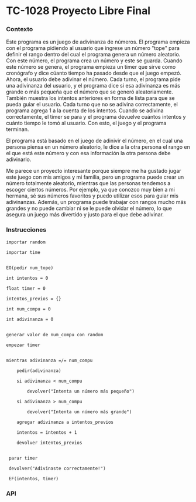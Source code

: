 # TC-1028 Proyecto Libre Final
### Contexto
Este programa es un juego de adivinanza de números. El programa empieza con el programa pidiendo al usuario que ingrese un número "tope" para definir el rango dentro del cual el programa genera un número aleatorio. Con este número, el programa crea un número y este se guarda. Cuando este número se genera, el programa empieza un timer que sirve como cronógrafo y dice cúanto tiempo ha pasado desde que el juego empezó. Ahora, el usuario debe adivinar el número. Cada turno, el programa pide una adivinanza del usuario, y el programa dice si esa adivinanza es más grande o más pequeña que el número que se generó aleatoriamente. También muestra los intentos anteriores en forma de lista para que se pueda guiar el usuario. Cada turno que no se adivina correctamente, el programa agrega 1 a la cuenta de los intentos. Cuando se adivina correctamente, el timer se para y el programa devuelve cuántos intentos y cuánto tiempo le tomó al usuario. Con esto, el juego y el programa terminan.

El programa está basado en el juego de adinivir el número, en el cual una persona piensa en un número aleatorio, le dice a la otra persona el rango en el que está este número y con esa información la otra persona debe adivinarlo. 

Me parece un proyecto interesante porque siempre me ha gustado jugar este juego con mis amigos y mi familia, pero un programa puede crear un número totalmente aleatorio, mientras que las personas tendemos a escoger ciertos números. Por ejemplo, ya que conozco muy bien a mi hermana, sé sus números favoritos y puedo utilizar esos para guiar mis adivinanzas. Además, un programa puede trabajar con rangos mucho más grandes y no puede cambiar ni se le puede olvidar el número, lo que asegura un juego más divertido y justo para el que debe adivinar.

### Instrucciones
    importar random

    importar time 


    EO(pedir num_tope)

    int intentos = 0

    float timer = 0

    intentos_previos = {}

    int num_compu = 0

    int adivinanza = 0


    generar valor de num_compu con random

    empezar timer


    mientras adivinanza =/= num_compu

        pedir(adivinanza)
    
        si adivinanza < num_compu
    
            devolver("Intenta un número más pequeño")
        
        si adivinanza > num_compu
    
            devolver("Intenta un número más grande")
        
        agregar adivinanza a intentos_previos
    
        intentos = intentos + 1
     
        devolver intentos_previos

 
     parar timer
 
     devolver("Adivinaste correctamente!")
 
     EF(intentos, timer)
     
 ### API
